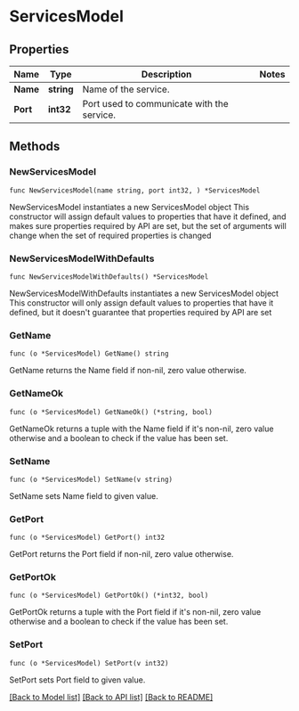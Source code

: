 # ServicesModel

## Properties

Name | Type | Description | Notes
------------ | ------------- | ------------- | -------------
**Name** | **string** | Name of the service. | 
**Port** | **int32** | Port used to communicate with the service. | 

## Methods

### NewServicesModel

`func NewServicesModel(name string, port int32, ) *ServicesModel`

NewServicesModel instantiates a new ServicesModel object
This constructor will assign default values to properties that have it defined,
and makes sure properties required by API are set, but the set of arguments
will change when the set of required properties is changed

### NewServicesModelWithDefaults

`func NewServicesModelWithDefaults() *ServicesModel`

NewServicesModelWithDefaults instantiates a new ServicesModel object
This constructor will only assign default values to properties that have it defined,
but it doesn't guarantee that properties required by API are set

### GetName

`func (o *ServicesModel) GetName() string`

GetName returns the Name field if non-nil, zero value otherwise.

### GetNameOk

`func (o *ServicesModel) GetNameOk() (*string, bool)`

GetNameOk returns a tuple with the Name field if it's non-nil, zero value otherwise
and a boolean to check if the value has been set.

### SetName

`func (o *ServicesModel) SetName(v string)`

SetName sets Name field to given value.


### GetPort

`func (o *ServicesModel) GetPort() int32`

GetPort returns the Port field if non-nil, zero value otherwise.

### GetPortOk

`func (o *ServicesModel) GetPortOk() (*int32, bool)`

GetPortOk returns a tuple with the Port field if it's non-nil, zero value otherwise
and a boolean to check if the value has been set.

### SetPort

`func (o *ServicesModel) SetPort(v int32)`

SetPort sets Port field to given value.



[[Back to Model list]](../README.md#documentation-for-models) [[Back to API list]](../README.md#documentation-for-api-endpoints) [[Back to README]](../README.md)


